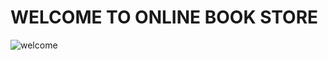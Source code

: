 # WELCOME TO ONLINE BOOK STORE

![welcome](https://github.com/venkatesh-jacke/online-book-store/blob/master/outputs/frontend%201.PNG)
